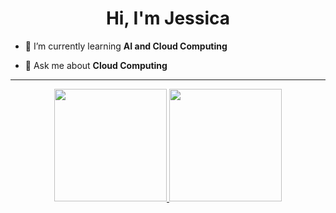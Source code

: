 <h1 align="center">Hi, I'm Jessica</h1>

  
- 🌱 I’m currently learning **AI and Cloud Computing**

- 💬 Ask me about **Cloud Computing**


---

<div align="center">
  <div align="center">
  <a href="https://github.com/jessicaalines">
  <img height="180em" src="https://github-readme-stats.vercel.app/api?username=jessicaalines&show_icons=true&theme=dracula&include_all_commits=true&count_private=true"/>
  <img height="180em" src="https://github-readme-stats.vercel.app/api/top-langs/?username=jessicaalines&layout=compact&langs_count=7&theme=dracula"/>
</div>
</div>
  

